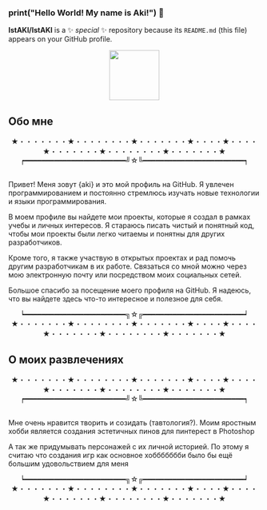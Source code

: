 ### print("Hello World! My name is Aki!") 👋

**IstAKI/IstAKI** is a ✨ _special_ ✨ repository because its `README.md` (this file) appears on your GitHub profile.
<div id="header" align="center">
  <img src="https://media.giphy.com/media/M9gbBd9nbDrOTu1Mqx/giphy.gif" width="100"/>
</div>
<h2>Обо мне </h2>
 <div id="header" align="center">
  ★・・・・・・・★・・・・・・・・★・・・・・・・★・・・・★・・・・★・・・・・・・★・・・・・・・・★・・・・・・・★<br>
 ┍━━━━━━━━━━━━━━━━━━━━━━━━╝☆╚━━━━━━━━━━━━━━━━━━━━━━━━┑<br>
<br>
  <p align="left " >Привет! Меня зовут {aki} и это мой профиль на GitHub. Я увлечен программированием и постоянно стремлюсь изучать новые технологии и языки программирования.</p><p align="left " >
В моем профиле вы найдете мои проекты, которые я создал в рамках учебы и личных интересов. Я стараюсь писать чистый и понятный код, чтобы мои проекты были легко читаемы и понятны для других разработчиков.</p><p align="left " >
Кроме того, я также участвую в открытых проектах и рад помочь другим разработчикам в их работе. Связаться со мной можно через мою электронную почту или посредством моих социальных сетей.</p><p align="left " >
Большое спасибо за посещение моего профиля на GitHub. Я надеюсь, что вы найдете здесь что-то интересное и полезное для себя.</p>
  ┕━━━━━━━━━━━━━━━━━━━━━━━━╗☆╔━━━━━━━━━━━━━━━━━━━━━━━━┙<br>
   ★・・・・・・・★・・・・・・・・★・・・・・・・★・・・・★・・・・★・・・・・・・★・・・・・・・・★・・・・・・・★<br>
</div>
<h2>О моих развлечениях</h2>
<div id="header" align="center">
  ★・・・・・・・★・・・・・・・・★・・・・・・・★・・・・★・・・・★・・・・・・・★・・・・・・・・★・・・・・・・★<br>
 ┍━━━━━━━━━━━━━━━━━━━━━━━━╝☆╚━━━━━━━━━━━━━━━━━━━━━━━━┑<br>
<br>
<p align="left ">Мне очень нравится творить и созидать (тавтология?). Моим яростным хобби является создания эстетичных пинов для пинтерест в Photoshop </p>
<p align="left ">А так же придумывать персонажей с их личной историей. По этому я считаю что создания игр как основное хоббббббби было бы ещё большим удовольствием для меня </p>
  ┕━━━━━━━━━━━━━━━━━━━━━━━━╗☆╔━━━━━━━━━━━━━━━━━━━━━━━━┙<br>
   ★・・・・・・・★・・・・・・・・★・・・・・・・★・・・・★・・・・★・・・・・・・★・・・・・・・・★・・・・・・・★<br>
</div>
